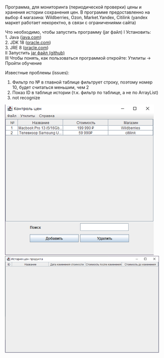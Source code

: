 Программа, для мониторинга (периодической проверки) цены и хранения истории сохранения цен.
  В программе предоставленно на выбор 4 магазина: Wildberries, Ozon, Market.Yandex, Citilink (yandex маркет работает некоректно, в связи с ограничениями сайта)

Что необходимо, чтобы запустить программу (jar файл)
I Установить:  
     1. Java ([java.com](https://www.java.com/ru/download/))  
     2. JDK 18 ([oracle.com](https://www.oracle.com/java/technologies/downloads/#jdk18-windows))  
     3. JRE 8 ([oracle.com](https://www.oracle.com/java/technologies/downloads/#jre8-windows))  
II Запустить [jar файл (github)](https://github.com/Sadeal/Market-Parser/blob/main/Course.jar)  
III Чтобы понять, как пользоваться программой откройте: Утилиты -> Пройти обучение  


Известные проблемы (issues):
  1. Фильтр по № в главной таблице фильтрует строку, поэтому номер 10, будет считаться меньшим, чем 2
  2. Показ ID в таблице истории (т.к. фильтр по таблице, а не по ArrayList)
  3. not recognize

![Основное окно](https://github.com/Sadeal/JavaCourse/blob/main/img/main.png)
![Окно истории](https://github.com/Sadeal/JavaCourse/blob/main/img/history.png)
